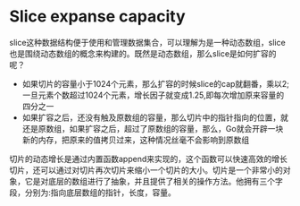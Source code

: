 # Slice expanse capacity

slice这种数据结构便于使用和管理数据集合，可以理解为是一种动态数组，slice也是围绕动态数组的概念来构建的。既然是动态数组，那么slice是如何扩容的呢？

+ 如果切片的容量小于1024个元素，那么扩容的时候slice的cap就翻番，乘以2;一旦元素个数超过1024个元素，增长因子就变成1.25,即每次增加原来容量的四分之一
+ 如果扩容之后，还没有触及原数组的容量，那么切片中的指针指向的位置，就还是原数组，如果扩容之后，超过了原数组的容量，那么，Go就会开辟一块新的内存，把原来的值拷贝过来，这种情况丝毫不会影响到原数组

切片的动态增长是通过内置函数append来实现的，这个函数可以快速高效的增长切片，还可以通过对切片再次切片来缩小一个切片的大小。切片是一个非常小的对象，它是对底层的数组进行了抽象，并且提供了相关的操作方法。他拥有三个字段，分别为:指向底层数组的指针，长度，容量。
